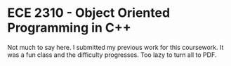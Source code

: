 # ECE 2310 - Object Oriented Programming in C++
Not much to say here. I submitted my previous work for this coursework. It was a fun class and the difficulty progresses. Too lazy to turn all to PDF.
